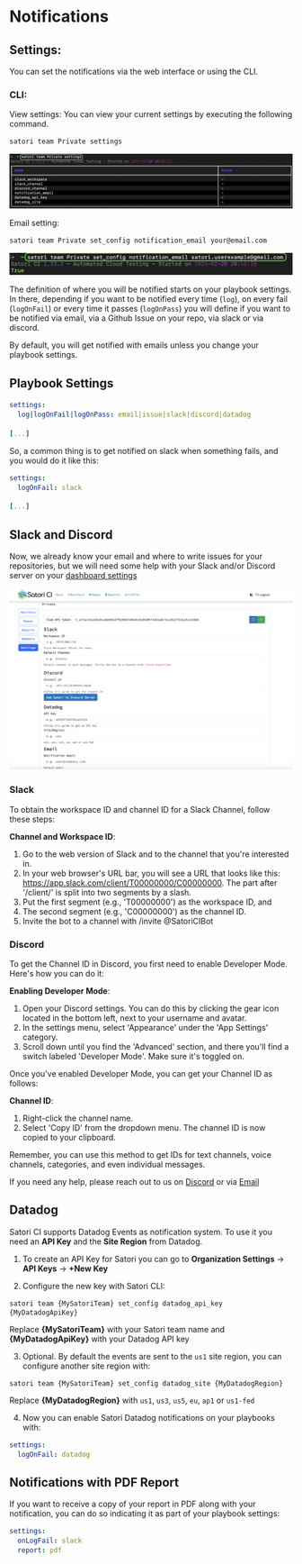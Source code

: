 # Notifications

## Settings:
You can set the notifications via the web interface or using the CLI.

### CLI:

View settings:
You can view your current settings by executing the following command.
```sh
satori team Private settings
```
![View settings:](img/notif_1.png)

Email setting:
```sh
satori team Private set_config notification_email your@email.com
```
![Email setting:](img/notif_2.png)


The definition of where you will be notified starts on your playbook settings. In there, depending if you want to be notified every time (`log`), on every fail (`logOnFail`) or every time it passes (`logOnPass`) you will define if you want to be notified via email, via a Github Issue on your repo, via slack or via discord.

By default, you will get notified with emails unless you change your playbook settings.

## Playbook Settings

```yml
settings:
  log|logOnFail|logOnPass: email|issue|slack|discord|datadog

[...]
```

So, a common thing is to get notified on slack when something fails, and you would do it like this:

```yml
settings:
  logOnFail: slack

[...]
```

## Slack and Discord

Now, we already know your email and where to write issues for your repositories, but we will need some help with your Slack and/or Discord server on your [dashboard settings](https://www.satori.ci/dashboard/)

![Settings:](img/dashboard_1.png)

### Slack

To obtain the workspace ID and channel ID for a Slack Channel, follow these steps:

**Channel and Workspace ID**:

1. Go to the web version of Slack and to the channel that you're interested in.
2. In your web browser's URL bar, you will see a URL that looks like this: https://app.slack.com/client/T00000000/C00000000. The part after '/client/' is split into two segments by a slash. 
3. Put the first segment (e.g., 'T00000000') as the workspace ID, and 
4. The second segment (e.g., 'C00000000') as the channel ID.
5. Invite the bot to a channel with /invite @SatoriCIBot

### Discord

To get the Channel ID in Discord, you first need to enable Developer Mode. Here's how you can do it:

**Enabling Developer Mode**:

1. Open your Discord settings. You can do this by clicking the gear icon located in the bottom left, next to your username and avatar.
2. In the settings menu, select 'Appearance' under the 'App Settings' category.
3. Scroll down until you find the 'Advanced' section, and there you'll find a switch labeled 'Developer Mode'. Make sure it's toggled on.

Once you've enabled Developer Mode, you can get your Channel ID as follows:

**Channel ID**:

1. Right-click the channel name.
2. Select 'Copy ID' from the dropdown menu. The channel ID is now copied to your clipboard.

 Remember, you can use this method to get IDs for text channels, voice channels, categories, and even individual messages.

If you need any help, please reach out to us on [Discord](https://discord.gg/F6Uzz7fc2s) or via [Email](mailto:support@satori-ci.com)

## Datadog

Satori CI supports Datadog Events as notification system. To use it you need an **API Key** and the **Site Region** from Datadog.

1. To create an API Key for Satori you can go to **Organization Settings** -> **API Keys** -> **+New Key**

2. Configure the new key with Satori CLI:

```shell
satori team {MySatoriTeam} set_config datadog_api_key {MyDatadogApiKey}
```

Replace **{MySatoriTeam}** with your Satori team name and **{MyDatadogApiKey}** with your Datadog API key

3. Optional. By default the events are sent to the `us1` site region, you can configure another site region with:

```shell
satori team {MySatoriTeam} set_config datadog_site {MyDatadogRegion}
```

Replace **{MyDatadogRegion}** with `us1`, `us3`, `us5`, `eu`, `ap1` or `us1-fed`

4. Now you can enable Satori Datadog notifications on your playbooks with:

```yml
settings:
  logOnFail: datadog
```

## Notifications with PDF Report

If you want to receive a copy of your report in PDF along with your notification, you can do so indicating it as part of your playbook settings:

```yml
settings:
  onLogFail: slack
  report: pdf
```
